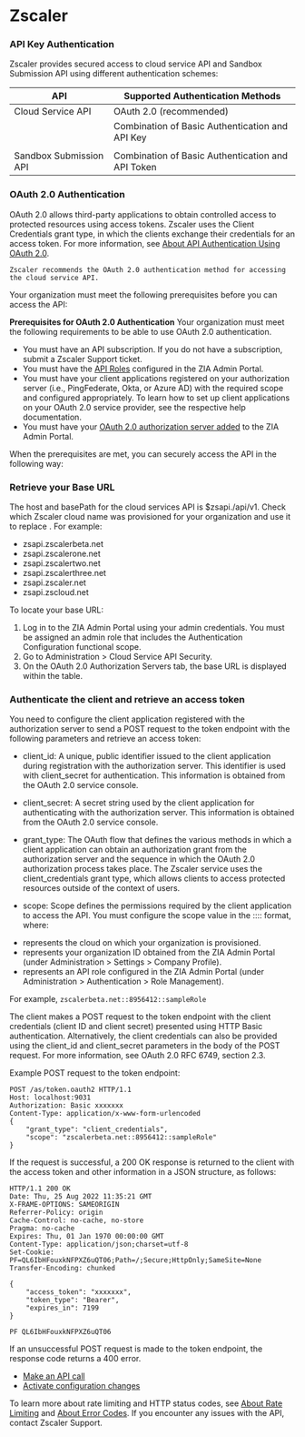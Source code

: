 # Zscaler

### API Key Authentication

Zscaler provides secured access to cloud service API and Sandbox Submission API using different authentication schemes:

| API                     | Supported Authentication Methods                  |
| ----------------------- | ------------------------------------------------- |
| Cloud Service API       | OAuth 2.0 (recommended)                           |       
|                         | Combination of  Basic Authentication and API Key  |
|                         |                                                   |
| Sandbox Submission API  | Combination of Basic Authentication and API Token |

### OAuth 2.0 Authentication

OAuth 2.0 allows third-party applications to obtain controlled access to protected resources using access tokens. Zscaler uses the Client Credentials grant type, in which the clients exchange their credentials for an access token. For more information, see [About API Authentication Using OAuth 2.0](https://help.zscaler.com/zia/about-api-authentication-using-oauth-2.0).

```
Zscaler recommends the OAuth 2.0 authentication method for accessing the cloud service API.
```
Your organization must meet the following prerequisites before you can access the API:

**Prerequisites for OAuth 2.0 Authentication**
Your organization must meet the following requirements to be able to use OAuth 2.0 authentication.

* You must have an API subscription. If you do not have a subscription, submit a Zscaler Support ticket.
* You must have the [API Roles](https://help.zscaler.com/zia/adding-api-roles) configured in the ZIA Admin Portal.
* You must have your client applications registered on your authorization server (i.e., PingFederate, Okta, or Azure AD) with the required scope and configured appropriately. To learn how to set up client applications on your OAuth 2.0 service provider, see the respective help documentation.
* You must have your [OAuth 2.0 authorization server added](https://help.zscaler.com/zia/managing-oauth-2.0-authorization-servers#add-auth-server) to the ZIA Admin Portal.

When the prerequisites are met, you can securely access the API in the following way:

### Retrieve your Base URL
The host and basePath for the cloud services API is $zsapi.<Zscaler Cloud Name>/api/v1. Check which Zscaler cloud name was provisioned for your organization and use it to replace <Zscaler Cloud Name>. For example:

* zsapi.zscalerbeta.net
* zsapi.zscalerone.net
* zsapi.zscalertwo.net
* zsapi.zscalerthree.net
* zsapi.zscaler.net
* zsapi.zscloud.net

To locate your base URL:

1. Log in to the ZIA Admin Portal using your admin credentials. You must be assigned an admin role that includes the Authentication Configuration functional scope.
2. Go to Administration > Cloud Service API Security.
3. On the OAuth 2.0 Authorization Servers tab, the base URL is displayed within the table.

### Authenticate the client and retrieve an access token

You need to configure the client application registered with the authorization server to send a POST request to the token endpoint with the following parameters and retrieve an access token:

* client_id: A unique, public identifier issued to the client application during registration with the authorization server. This identifier is used with client_secret for authentication. This information is obtained from the OAuth 2.0 service console.

* client_secret: A secret string used by the client application for authenticating with the authorization server. This information is obtained from the OAuth 2.0 service console.

* grant_type: The OAuth flow that defines the various methods in which a client application can obtain an authorization grant from the authorization server and the sequence in which the OAuth 2.0 authorization process takes place. The Zscaler service uses the client_credentials grant type, which allows clients to access protected resources outside of the context of users.

* scope: Scope defines the permissions required by the client application to access the API. You must configure the scope value in the <Zscaler Cloud Name>::<Org ID>::<API Role> format, where:

- <Zscaler Cloud Name> represents the cloud on which your organization is provisioned.
- <Org ID> represents your organization ID obtained from the ZIA Admin Portal (under Administration > Settings > Company Profile).
- <API Role> represents an API role configured in the ZIA Admin Portal (under Administration > Authentication > Role Management).

For example, ```zscalerbeta.net::8956412::sampleRole```

The client makes a POST request to the token endpoint with the client credentials (client ID and client secret) presented using HTTP Basic authentication. Alternatively, the client credentials can also be provided using the client_id and client_secret parameters in the body of the POST request. For more information, see OAuth 2.0 RFC 6749, section 2.3.

Example POST request to the token endpoint:

```
POST /as/token.oauth2 HTTP/1.1
Host: localhost:9031
Authorization: Basic xxxxxxx
Content-Type: application/x-www-form-urlencoded
{
    "grant_type": "client_credentials",
    "scope": "zscalerbeta.net::8956412::sampleRole"
}
```

If the request is successful, a 200 OK response is returned to the client with the access token and other information in a JSON structure, as follows:

```
HTTP/1.1 200 OK
Date: Thu, 25 Aug 2022 11:35:21 GMT
X-FRAME-OPTIONS: SAMEORIGIN
Referrer-Policy: origin
Cache-Control: no-cache, no-store
Pragma: no-cache
Expires: Thu, 01 Jan 1970 00:00:00 GMT 
Content-Type: application/json;charset=utf-8
Set-Cookie: PF=QL6IbHFouxkNFPXZ6uQT06;Path=/;Secure;HttpOnly;SameSite=None 
Transfer-Encoding: chunked 

{
    "access_token": "xxxxxxx",
    "token_type": "Bearer",
    "expires_in": 7199
}

PF QL6IbHFouxkNFPXZ6uQT06
```
If an unsuccessful POST request is made to the token endpoint, the response code returns a 400 error.

* [Make an API call](https://help.zscaler.com/zia/getting-started-zia-api)
* [Activate configuration changes](https://help.zscaler.com/zia/getting-started-zia-api)

To learn more about rate limiting and HTTP status codes, see [About Rate Limiting](https://help.zscaler.com/zia/about-rate-limiting) and [About Error Codes](https://help.zscaler.com/zia/about-error-handling). If you encounter any issues with the API, contact Zscaler Support.
